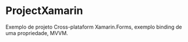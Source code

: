 # ProjectXamarin
Exemplo de projeto Cross-plataform Xamarin.Forms, exemplo binding de uma propriedade, MVVM.
